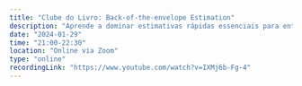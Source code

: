 ```yaml
---
title: "Clube do Livro: Back-of-the-envelope Estimation"
description: "Aprende a dominar estimativas rápidas essenciais para entrevistas de System Design. Nesta lição, exploramos técnicas práticas para calcular QPS, armazenamento e capacidade do sistema com base em suposições realistas, utilizando conceitos como potências de 2, latência, e níveis de disponibilidade. Uma habilidade indispensável para raciocínio técnico sob pressão."
date: "2024-01-29"
time: "21:00-22:30"
location: "Online via Zoom"
type: "online"
recordingLink: "https://www.youtube.com/watch?v=IXMj6b-Fg-4"
---
```

